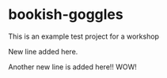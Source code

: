 # bookish-goggles

This is an example test project for a workshop

New line added here.

Another new line is added here!!
WOW!
